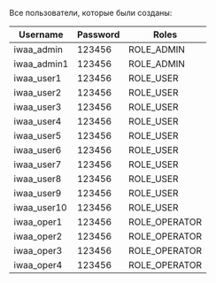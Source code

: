 Все пользователи, которые были созданы:

| Username    | Password | Roles         |
|-------------|----------|---------------|
| iwaa_admin  | 123456   | ROLE_ADMIN    |
| iwaa_admin1 | 123456   | ROLE_ADMIN    |
| iwaa_user1  | 123456   | ROLE_USER     |
| iwaa_user2  | 123456   | ROLE_USER     |
| iwaa_user3  | 123456   | ROLE_USER     |
| iwaa_user4  | 123456   | ROLE_USER     |
| iwaa_user5  | 123456   | ROLE_USER     |
| iwaa_user6  | 123456   | ROLE_USER     |
| iwaa_user7  | 123456   | ROLE_USER     |
| iwaa_user8  | 123456   | ROLE_USER     |
| iwaa_user9  | 123456   | ROLE_USER     |
| iwaa_user10 | 123456   | ROLE_USER     |
| iwaa_oper1  | 123456   | ROLE_OPERATOR |
| iwaa_oper2  | 123456   | ROLE_OPERATOR |
| iwaa_oper3  | 123456   | ROLE_OPERATOR |
| iwaa_oper4  | 123456   | ROLE_OPERATOR |
